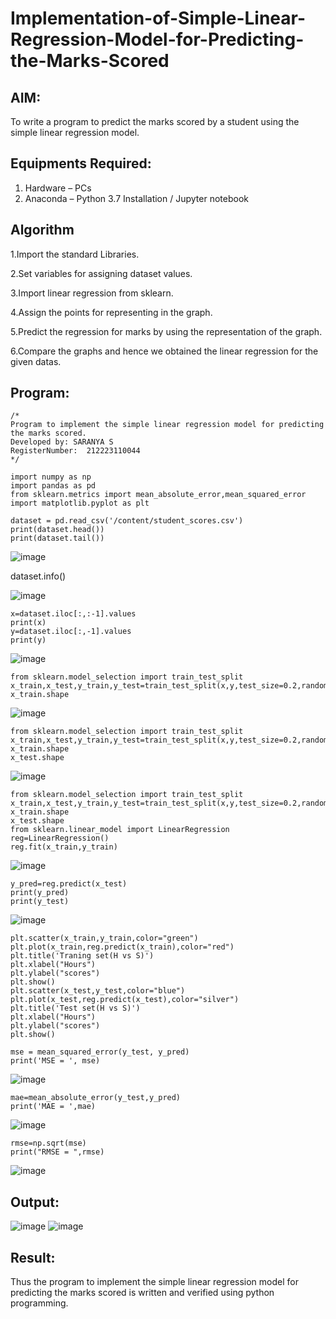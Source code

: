 # Implementation-of-Simple-Linear-Regression-Model-for-Predicting-the-Marks-Scored

## AIM:
To write a program to predict the marks scored by a student using the simple linear regression model.

## Equipments Required:
1. Hardware – PCs
2. Anaconda – Python 3.7 Installation / Jupyter notebook

## Algorithm
1.Import the standard Libraries.

2.Set variables for assigning dataset values.

3.Import linear regression from sklearn.

4.Assign the points for representing in the graph.

5.Predict the regression for marks by using the representation of the graph.

6.Compare the graphs and hence we obtained the linear regression for the given datas. 
 
## Program:
```
/*
Program to implement the simple linear regression model for predicting the marks scored.
Developed by: SARANYA S
RegisterNumber:  212223110044
*/
```
```
import numpy as np
import pandas as pd
from sklearn.metrics import mean_absolute_error,mean_squared_error
import matplotlib.pyplot as plt
```
```
dataset = pd.read_csv('/content/student_scores.csv')
print(dataset.head())
print(dataset.tail())
```

![image](https://github.com/user-attachments/assets/2bac1755-5c64-47a3-85c5-57877520c444)

dataset.info()

![image](https://github.com/user-attachments/assets/32953087-1d24-48c6-90e3-d332e690f54a)
```
x=dataset.iloc[:,:-1].values
print(x)
y=dataset.iloc[:,-1].values
print(y)
```

![image](https://github.com/user-attachments/assets/98e6005b-bda5-46f6-8ced-c7f22533e2fb)
```
from sklearn.model_selection import train_test_split
x_train,x_test,y_train,y_test=train_test_split(x,y,test_size=0.2,random_state=0)
x_train.shape
```

![image](https://github.com/user-attachments/assets/075bcdb1-0ea7-4010-80b0-46dbaa1ea6c5)

```
from sklearn.model_selection import train_test_split
x_train,x_test,y_train,y_test=train_test_split(x,y,test_size=0.2,random_state=0)
x_train.shape
x_test.shape
```

![image](https://github.com/user-attachments/assets/79877366-6de6-4337-8544-19a3f5b7e410)

```
from sklearn.model_selection import train_test_split
x_train,x_test,y_train,y_test=train_test_split(x,y,test_size=0.2,random_state=0)
x_train.shape
x_test.shape
from sklearn.linear_model import LinearRegression
reg=LinearRegression()
reg.fit(x_train,y_train)
```
![image](https://github.com/user-attachments/assets/009e3b37-5832-4716-9192-c5e24cb9d25d)
```
y_pred=reg.predict(x_test)
print(y_pred)
print(y_test)
```

![image](https://github.com/user-attachments/assets/a6a809ef-63a1-4612-8ba9-f07a24269cba)
```
plt.scatter(x_train,y_train,color="green")
plt.plot(x_train,reg.predict(x_train),color="red")
plt.title('Traning set(H vs S)')
plt.xlabel("Hours")
plt.ylabel("scores")
plt.show()
plt.scatter(x_test,y_test,color="blue")
plt.plot(x_test,reg.predict(x_test),color="silver")
plt.title('Test set(H vs S)')
plt.xlabel("Hours")
plt.ylabel("scores")
plt.show()
```
```
mse = mean_squared_error(y_test, y_pred)
print('MSE = ', mse)
```
![image](https://github.com/user-attachments/assets/1b28b6f1-0b8b-498b-b0df-daf6abb19c13)
```
mae=mean_absolute_error(y_test,y_pred)
print('MAE = ',mae)
```
![image](https://github.com/user-attachments/assets/cc7c303d-a9ef-44fb-bb05-5db045dc3bf7)
```
rmse=np.sqrt(mse)
print("RMSE = ",rmse)
```
![image](https://github.com/user-attachments/assets/a5f7f009-d62b-4714-a3d2-c49ea464c3eb)


## Output:
![image](https://github.com/user-attachments/assets/b381025b-fa60-4f8f-9868-bcd084a65908)
![image](https://github.com/user-attachments/assets/ab742061-4ede-470d-aef7-13e51890f045)



## Result:
Thus the program to implement the simple linear regression model for predicting the marks scored is written and verified using python programming.

